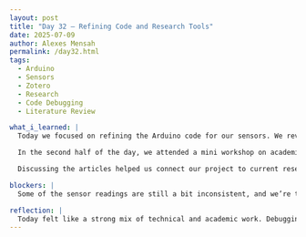 ```yaml
---
layout: post
title: "Day 32 – Refining Code and Research Tools"
date: 2025-07-09
author: Alexes Mensah
permalink: /day32.html
tags:
  - Arduino
  - Sensors
  - Zotero
  - Research
  - Code Debugging
  - Literature Review

what_i_learned: |
  Today we focused on refining the Arduino code for our sensors. We reviewed the turbidity and temperature sensor code and made small but important adjustments to improve accuracy and performance. Through this process, I gained a deeper understanding of how analog data is read, how calibration affects output, and how to use Serial Monitor to debug real-time data.

  In the second half of the day, we attended a mini workshop on academic research tools, specifically Zotero. I learned how to install and use the Zotero browser extension to collect, organize, and cite sources. We created a shared group library for our project, imported key articles, and practiced generating APA citations directly into Google Docs. Zotero will be a valuable tool for our literature review and final documentation.

  Discussing the articles helped us connect our project to current research and see how our work fits into a broader context of water monitoring and environmental data analysis.

blockers: |
  Some of the sensor readings are still a bit inconsistent, and we’re trying to figure out whether the issue is in the wiring, code, or sensor sensitivity. Additionally, Zotero didn’t always pull clean metadata from websites, requiring some manual correction. We also ran into slight syncing delays when collaborating in the shared Zotero group library.

reflection: |
  Today felt like a strong mix of technical and academic work. Debugging the Arduino code was challenging but satisfying, especially when we started seeing cleaner results. The Zotero workshop was surprisingly helpful—it gave us a clearer path to manage our research materials and cite them properly. Overall, I feel more confident in both the engineering and communication sides of the project, and I’m starting to see how everything will tie together in our final deliverables.
---
```

